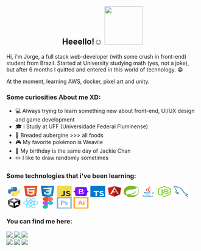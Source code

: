 
<!--
**jorgeaugustocarvalho/jorgeaugustocarvalho** is a ✨ _special_ ✨ repository because its `README.md` (this file) appears on your GitHub profile.

Here are some ideas to get you started:

- 🔭 I’m currently working on ...
- 🌱 I’m currently learning ...
- 👯 I’m looking to collaborate on ...
- 🤔 I’m looking for help with ...
- 💬 Ask me about ...
- 📫 How to reach me: ...
- 😄 Pronouns: ...
- ⚡ Fun fact: ...
-->
<h2 align="center">Heeello!☺ <img src="https://media.giphy.com/media/vSeKFfeEWwN6E/giphy.gif" width="100" height="100"></h2>

Hi, i'm Jorge, a full stack web-developer (with some crush in front-end) student from Brazil. Started at University studying math (yes, not a joke), but after 6 months I quitted and entered in this world of technology. :grin: 

At the moment, learning AWS, docker, pixel art and unity.

### Some curiosities About me XD:

* :computer: Always trying to learn something new about front-end, UI/UX design and game development
* :mortar_board: I Study at UFF (Universidade Federal Fluminense) 
* :eggplant: Breaded aubergine >>> all foods​
* :video_game: My favorite pokémon is Weavile 
* :facepunch: My birthday is the same day of Jackie Chan
* ✏️ I like to draw randomly sometimes  	

### Some technologies that i've been learning:

<div style="display: inline_block">
  <img align="center" height="30" width="40" src="https://raw.githubusercontent.com/devicons/devicon/master/icons/python/python-original.svg" />
  <img align="center" height="30" width="40" src="https://raw.githubusercontent.com/devicons/devicon/master/icons/html5/html5-original.svg" />
  <img align="center" height="30" width="40" src="https://raw.githubusercontent.com/devicons/devicon/master/icons/css3/css3-original.svg" /> 
  <img align="center" height="30" width="40" src="https://raw.githubusercontent.com/devicons/devicon/master/icons/javascript/javascript-original.svg" />
  <img align="center" height="30" width="40" src="https://raw.githubusercontent.com/devicons/devicon/master/icons/bootstrap/bootstrap-original.svg" />  
  <img align="center" height="30" width="40" src="https://raw.githubusercontent.com/devicons/devicon/master/icons/typescript/typescript-original.svg" />
  <img align="center" height="30" width="40" src="https://raw.githubusercontent.com/devicons/devicon/master/icons/angularjs/angularjs-original.svg" />
  <img align="center" height="30" width="40" src="https://raw.githubusercontent.com/devicons/devicon/master/icons/spring/spring-original.svg" />
  <img align="center" height="30" width="40" src="https://raw.githubusercontent.com/devicons/devicon/master/icons/java/java-original.svg" />
  <img align="center" height="30" width="40" src="https://raw.githubusercontent.com/devicons/devicon/master/icons/nodejs/nodejs-original.svg" />
  <img align="center" height="30" width="40" src="https://raw.githubusercontent.com/devicons/devicon/master/icons/mysql/mysql-original.svg" />
  <img align="center" height="30" width="40" src="https://raw.githubusercontent.com/devicons/devicon/master/icons/unity/unity-original.svg" />
  <img align="center" height="30" width="40" src="https://raw.githubusercontent.com/devicons/devicon/master/icons/react/react-original.svg" />
    <img align="center" height="30" width="40" src="https://raw.githubusercontent.com/devicons/devicon/master/icons/figma/figma-original.svg" />
  <img align="center" height="30" width="40" src="https://raw.githubusercontent.com/devicons/devicon/master/icons/photoshop/photoshop-line.svg" />
  <img align="center" height="30" width="40" src="https://raw.githubusercontent.com/devicons/devicon/master/icons/illustrator/illustrator-line.svg" />
</div>

### You can find me here:

<div>
  <a href="https://www.linkedin.com/in/jorge-augusto-a225621a4/" target="_blank">
    <img src="https://img.shields.io/badge/LinkedIn-0077B5?style=for-the-badge&logo=linkedin&logoColor=white" target="_blank">
  </a>
  <a href = "mailto:javgccarvalho@gmail.com">
    <img src="https://img.shields.io/badge/Gmail-D14836?style=for-the-badge&logo=gmail&logoColor=white" target="_blank">
  </a>
  <a href="https://instagram.com/jorge_carvalho00/?hl=pt-br" target="_blank">
    <img src="https://img.shields.io/badge/Instagram-E4405F?style=for-the-badge&logo=instagram&logoColor=white" target="_blank">
  </a>
</div>

<div>
        <img height="135" src="https://github-readme-stats.vercel.app/api/top-langs/?username=jorgeaugustocarvalho&layout=compact&bg_color=000000&title_color=9ACD32&text_color=228B22">
        <img height="135" src="https://github-readme-stats.vercel.app/api?username=jorgeaugustocarvalho&title_color=9ACD32&bg_color=000000&text_color=228B22">
        <img height="135" src="https://user-images.githubusercontent.com/61850096/141291996-a3bdb78b-2e6e-4f5a-b3d9-f86d8f78e3da.png">
</div>
